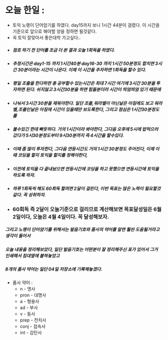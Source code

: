 # 오늘 한일 :
  - 토익 노랭이 단어암기를 하였다. day15까지 보니 1시간 44분이 걸렸다. 이 시간을 기준으로 앞으로 해야할 양을 정하면 될것같다.
  - 꼭 토익 잘맞아서 좋은대학 가고싶다..
  - ##### 점호 하기 전 단어를 조금 더 본 결과 오늘 1회독을 하였다.
  - ##### 추정시간은 day1-15 까지 1시간40분  day16-30 까지 1시간 50분정도 합치면 3시간 30분이라는 시간이 나온다. 이제 이 시간을 추자하면 1회독을 할수 있다.
  - ##### 평일 조출을 한다하면 총 공부할수 있는시간은 최대 7시간 여기에 3시간 30분을 투자하면 된다. 쉬지않고 3시간30분을 하면 힘들분더러 시간이 띄엄띄엄 있기 때문에
  - ##### 나눠서 3시간 30분을 채워야한다. 일단 조출,워라벨이 아닌날은 아침에도 보고 워라벨,조출인날은 아침에 시간이 있을때만 보도록한다, 그리고 점심은 1시간30분정도를 
  - ##### 볼수있긴 한데 빠듯하다. 거의 1시간이라 봐야한다, 그다음 오후에 5시에 밥먹으러 갔다가 5시30분정도부터 9시30분까지 즉 4시간을 할수있다.
  - ##### 이때 좀 많이 투자한다, 그다음 연등시간도 거의 1시간 30분정도 주어진다, 이제 이때 코딩을 할지 토익을 할지를 정해야한다,
  - ##### 이전에 토익을 다 끝내놨으면 연등시간에 코딩을 하고 못했으면 연등시간에 토익을 하도록 하자.
  - ##### 하루 1회독씩 해도 60회독 할려면 2달이 걸린다, 이번 목표는 많은 노력이 필요할것같다. 꼭 성취하자.
  - ### 60회독 즉 2달이 오늘기준으로 걸리므로 계산해보면 목표달성일은 6월 2일이다, 오늘은 4월 4일이다. 꼭 달성해보자.

##### 그리고 노랭이 단어암기를 위해서는 발음기호와 품사의 약어를 알면 훨씬 도움될거라고 생각이 들어서
##### 오늘 내용을 정리해보았다, 일단 발음기호는 어떤분이 잘 정리해주신 표가 있어서 그거 인쇄해서 침대옆에 붙혀놓았고
##### 8개의 품사 약어는 일단 04일 저장소에 기록해놓겠다.
  - 품사 약어 :
    - n - 명사
    - pron - 대명사
    - a - 형용사
    - ad - 부사
    - v - 동사
    - prep - 전치사
    - conj - 접속사
    - int - 감탄사

